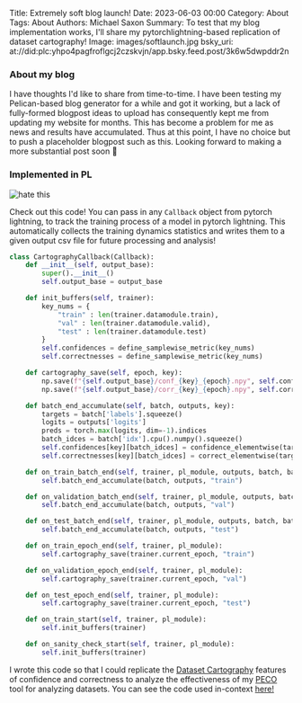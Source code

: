 Title: Extremely soft blog launch!
Date: 2023-06-03 00:00
Category: About
Tags: About
Authors: Michael Saxon
Summary: To test that my blog implementation works, I'll share my pytorchlightning-based replication of dataset cartography!
Image: images/softlaunch.jpg
bsky_uri: at://did:plc:yhpo4pagfroflgcj2czskvjn/app.bsky.feed.post/3k6w5dwpddr2n

### About my blog

I have thoughts I'd like to share from time-to-time. I have been testing my Pelican-based blog generator for a while and got it working, but a lack of fully-formed blogpost ideas to upload has consequently kept me from updating my website for months. This has become a problem for me as news and results have accumulated. Thus at this point, I have no choice but to push a placeholder blogpost such as this. Looking forward to making a more substantial post soon 🫡

### Implemented in PL

![hate this](images/softlaunch.jpg)

Check out this code! You can pass in any `Callback` object from pytorch lightning, to track the training process of a model in pytorch lightning. This automatically collects the training dynamics statistics and writes them to a given output csv file for future processing and analysis!

```python
class CartographyCallback(Callback):
    def __init__(self, output_base):
        super().__init__()
        self.output_base = output_base

    def init_buffers(self, trainer):
        key_nums = {
            "train" : len(trainer.datamodule.train),
            "val" : len(trainer.datamodule.valid),
            "test" : len(trainer.datamodule.test)
        }
        self.confidences = define_samplewise_metric(key_nums)
        self.correctnesses = define_samplewise_metric(key_nums)

    def cartography_save(self, epoch, key):
        np.save(f"{self.output_base}/conf_{key}_{epoch}.npy", self.confidences[key])
        np.save(f"{self.output_base}/corr_{key}_{epoch}.npy", self.correctnesses[key])

    def batch_end_accumulate(self, batch, outputs, key):
        targets = batch['labels'].squeeze()
        logits = outputs['logits']
        preds = torch.max(logits, dim=-1).indices
        batch_idces = batch['idx'].cpu().numpy().squeeze()
        self.confidences[key][batch_idces] = confidence_elementwise(targets, logits).squeeze()
        self.correctnesses[key][batch_idces] = correct_elementwise(targets, preds).squeeze()

    def on_train_batch_end(self, trainer, pl_module, outputs, batch, batch_idx):
        self.batch_end_accumulate(batch, outputs, "train")

    def on_validation_batch_end(self, trainer, pl_module, outputs, batch, batch_idx, dataloader_idx):
        self.batch_end_accumulate(batch, outputs, "val")

    def on_test_batch_end(self, trainer, pl_module, outputs, batch, batch_idx, dataloader_idx):
        self.batch_end_accumulate(batch, outputs, "test")

    def on_train_epoch_end(self, trainer, pl_module):
        self.cartography_save(trainer.current_epoch, "train")

    def on_validation_epoch_end(self, trainer, pl_module):
        self.cartography_save(trainer.current_epoch, "val")

    def on_test_epoch_end(self, trainer, pl_module):
        self.cartography_save(trainer.current_epoch, "test")

    def on_train_start(self, trainer, pl_module):
        self.init_buffers(trainer)

    def on_sanity_check_start(self, trainer, pl_module):
        self.init_buffers(trainer)
```

I wrote this code so that I could replicate the [Dataset Cartography](https://arxiv.org/abs/2009.10795) features of confidence and correctness to analyze the effectiveness of my [PECO](https://arxiv.org/abs/2112.09237) tool for analyzing datasets. You can see the code used in-context [here!](https://github.com/michaelsaxon/DatasetAnalysis)

